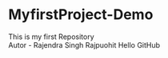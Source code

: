 # MyfirstProject-Demo
This is my first Repository
<br>
Autor - Rajendra Singh Rajpuohit
Hello GitHub 
